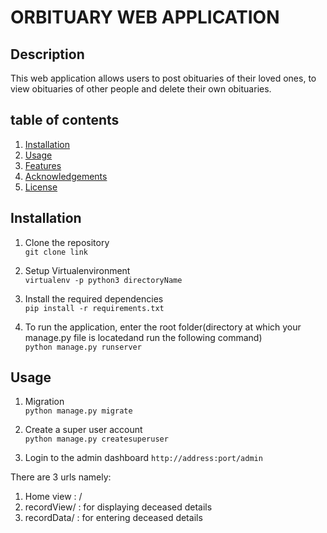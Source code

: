 # ORBITUARY WEB APPLICATION

## Description
This  web application  allows users to post obituaries of their loved ones,  to view obituaries of other people and delete their own obituaries. 


## table of contents
1. [Installation](#installation)
2. [Usage](#usage)
3. [Features](#features)
4. [Acknowledgements](#acknowledgements)
5. [License](#license)


## Installation
1. Clone the repository  
``git clone link`` 

2. Setup Virtualenvironment   
``virtualenv -p python3 directoryName``  

3. Install the required dependencies    
``pip install -r requirements.txt``  

4. To run the application, enter the root folder(directory at which your manage.py file is locatedand run the following command)    
``python manage.py runserver``  



## Usage
1. Migration  
``python manage.py migrate``

2. Create a super user account  
``python manage.py createsuperuser``  

3. Login to the admin dashboard 
``http://address:port/admin``

There are 3 urls namely:  
1. Home view : /
2. recordView/ : for displaying deceased details
3. recordData/  : for entering deceased details